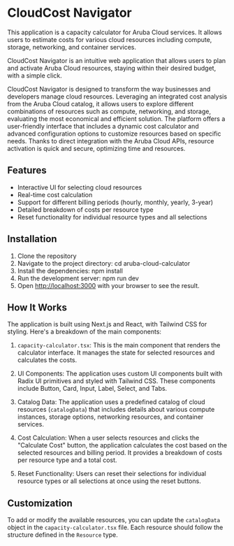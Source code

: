 # CloudCost Navigator

This application is a capacity calculator for Aruba Cloud services. It allows users to estimate costs for various cloud resources including compute, storage, networking, and container services.

CloudCost Navigator is an intuitive web application that allows users to plan and activate Aruba Cloud resources, staying within their desired budget, with a simple click.

CloudCost Navigator is designed to transform the way businesses and developers manage cloud resources. Leveraging an integrated cost analysis from the Aruba Cloud catalog, it allows users to explore different combinations of resources such as compute, networking, and storage, evaluating the most economical and efficient solution. The platform offers a user-friendly interface that includes a dynamic cost calculator and advanced configuration options to customize resources based on specific needs. Thanks to direct integration with the Aruba Cloud APIs, resource activation is quick and secure, optimizing time and resources.

## Features

- Interactive UI for selecting cloud resources
- Real-time cost calculation
- Support for different billing periods (hourly, monthly, yearly, 3-year)
- Detailed breakdown of costs per resource type
- Reset functionality for individual resource types and all selections

## Installation

1. Clone the repository
2. Navigate to the project directory: cd aruba-cloud-calculator
3. Install the dependencies: npm install
4. Run the development server: npm run dev
5. Open [http://localhost:3000](http://localhost:3000) with your browser to see the result.

## How It Works

The application is built using Next.js and React, with Tailwind CSS for styling. Here's a breakdown of the main components:

1. `capacity-calculator.tsx`: This is the main component that renders the calculator interface. It manages the state for selected resources and calculates the costs.

2. UI Components: The application uses custom UI components built with Radix UI primitives and styled with Tailwind CSS. These components include Button, Card, Input, Label, Select, and Tabs.

3. Catalog Data: The application uses a predefined catalog of cloud resources (`catalogData`) that includes details about various compute instances, storage options, networking resources, and container services.

4. Cost Calculation: When a user selects resources and clicks the "Calculate Cost" button, the application calculates the cost based on the selected resources and billing period. It provides a breakdown of costs per resource type and a total cost.

5. Reset Functionality: Users can reset their selections for individual resource types or all selections at once using the reset buttons.

## Customization

To add or modify the available resources, you can update the `catalogData` object in the `capacity-calculator.tsx` file. Each resource should follow the structure defined in the `Resource` type.
